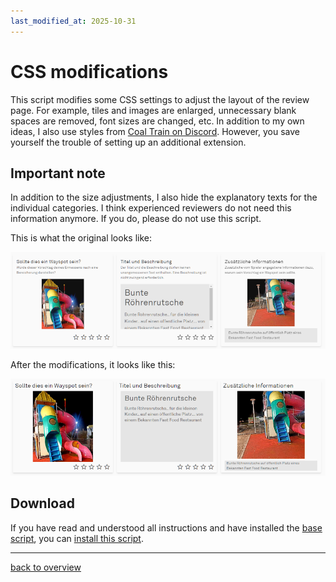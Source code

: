 ```yaml
---
last_modified_at: 2025-10-31
---
```


# CSS modifications

This script modifies some CSS settings to adjust the layout of the review page.
For example, tiles and images are enlarged, unnecessary blank spaces are removed, font sizes are changed, etc.
In addition to my own ideas, I also use styles from [Coal Train on Discord](https://discord.com/channels/639640865249165343/1083185495586111498).
However, you save yourself the trouble of setting up an additional extension.

## Important note

In addition to the size adjustments, I also hide the explanatory texts for the individual categories. I think experienced reviewers do not need this information anymore. If you do, please do not use this script.

This is what the original looks like:

![Review Original](../images/review_orig.png "Wayfarer Original View")

After the modifications, it looks like this:

![Review modified](../images/review_modified.png "modified Wayfarer view")


## Download

If you have read and understood all instructions and have installed the [base script](../wfes-Base.user.js), you can [install this script](../wfes-reviewImproveCSS.user.js).


---

[back to overview](../english.html)